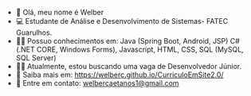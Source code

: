 - 🤵 Olá, meu nome é Welber
- 💻 Estudante de Análise e Desenvolvimento de Sistemas- FATEC Guarulhos.
- 👨‍💻 Possuo conhecimentos em: Java (Spring Boot, Android, JSP) C# (.NET CORE, Windows Forms), Javascript, HTML, CSS, SQL (MySQL, SQL Server)
- 👨‍💼 Atualmente, estou buscando uma vaga de Desenvolvedor Júnior.
- 🤔 Saiba mais em: <a href="https://welberc.github.io/CurriculoEmSite2.0/" target="_blank">https://welberc.github.io/CurriculoEmSite2.0/</a>
- 💬 Entre em contato: <a href="mailto:welbercaetanos1@gmail.com">welbercaetanos1@gmail.com</a>

